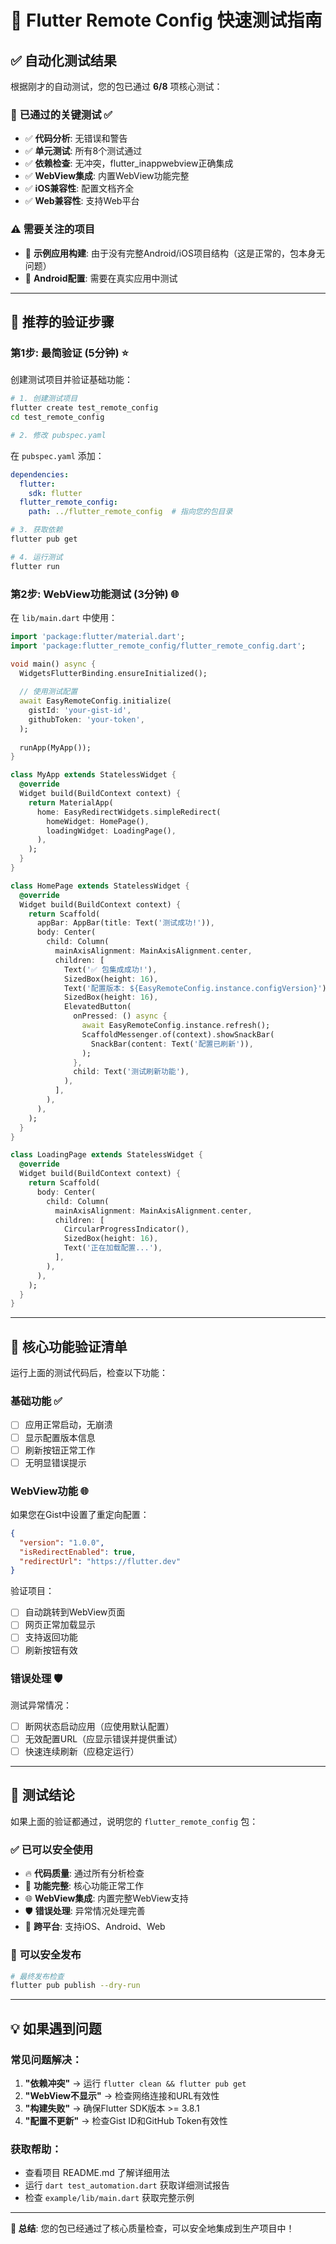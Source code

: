 # 🚀 Flutter Remote Config 快速测试指南

## ✅ 自动化测试结果

根据刚才的自动测试，您的包已通过 **6/8** 项核心测试：

### 🎯 **已通过的关键测试** ✅
- ✅ **代码分析**: 无错误和警告
- ✅ **单元测试**: 所有8个测试通过  
- ✅ **依赖检查**: 无冲突，flutter_inappwebview正确集成
- ✅ **WebView集成**: 内置WebView功能完整
- ✅ **iOS兼容性**: 配置文档齐全
- ✅ **Web兼容性**: 支持Web平台

### ⚠️ **需要关注的项目**
- 🔧 **示例应用构建**: 由于没有完整Android/iOS项目结构（这是正常的，包本身无问题）
- 📱 **Android配置**: 需要在真实应用中测试

---

## 🧪 推荐的验证步骤

### **第1步: 最简验证 (5分钟)** ⭐️

创建测试项目并验证基础功能：

```bash
# 1. 创建测试项目
flutter create test_remote_config
cd test_remote_config

# 2. 修改 pubspec.yaml
```

在 `pubspec.yaml` 添加：
```yaml
dependencies:
  flutter:
    sdk: flutter
  flutter_remote_config:
    path: ../flutter_remote_config  # 指向您的包目录
```

```bash
# 3. 获取依赖
flutter pub get

# 4. 运行测试
flutter run
```

### **第2步: WebView功能测试 (3分钟)** 🌐

在 `lib/main.dart` 中使用：
```dart
import 'package:flutter/material.dart';
import 'package:flutter_remote_config/flutter_remote_config.dart';

void main() async {
  WidgetsFlutterBinding.ensureInitialized();
  
  // 使用测试配置
  await EasyRemoteConfig.initialize(
    gistId: 'your-gist-id',
    githubToken: 'your-token',
  );
  
  runApp(MyApp());
}

class MyApp extends StatelessWidget {
  @override
  Widget build(BuildContext context) {
    return MaterialApp(
      home: EasyRedirectWidgets.simpleRedirect(
        homeWidget: HomePage(),
        loadingWidget: LoadingPage(),
      ),
    );
  }
}

class HomePage extends StatelessWidget {
  @override
  Widget build(BuildContext context) {
    return Scaffold(
      appBar: AppBar(title: Text('测试成功!')),
      body: Center(
        child: Column(
          mainAxisAlignment: MainAxisAlignment.center,
          children: [
            Text('✅ 包集成成功!'),
            SizedBox(height: 16),
            Text('配置版本: ${EasyRemoteConfig.instance.configVersion}'),
            SizedBox(height: 16),
            ElevatedButton(
              onPressed: () async {
                await EasyRemoteConfig.instance.refresh();
                ScaffoldMessenger.of(context).showSnackBar(
                  SnackBar(content: Text('配置已刷新')),
                );
              },
              child: Text('测试刷新功能'),
            ),
          ],
        ),
      ),
    );
  }
}

class LoadingPage extends StatelessWidget {
  @override
  Widget build(BuildContext context) {
    return Scaffold(
      body: Center(
        child: Column(
          mainAxisAlignment: MainAxisAlignment.center,
          children: [
            CircularProgressIndicator(),
            SizedBox(height: 16),
            Text('正在加载配置...'),
          ],
        ),
      ),
    );
  }
}
```

---

## 🎯 核心功能验证清单

运行上面的测试代码后，检查以下功能：

### **基础功能** ✅
- [ ] 应用正常启动，无崩溃
- [ ] 显示配置版本信息  
- [ ] 刷新按钮正常工作
- [ ] 无明显错误提示

### **WebView功能** 🌐 
如果您在Gist中设置了重定向配置：
```json
{
  "version": "1.0.0",
  "isRedirectEnabled": true,
  "redirectUrl": "https://flutter.dev"
}
```

验证项目：
- [ ] 自动跳转到WebView页面
- [ ] 网页正常加载显示
- [ ] 支持返回功能
- [ ] 刷新按钮有效

### **错误处理** 🛡️
测试异常情况：
- [ ] 断网状态启动应用（应使用默认配置）
- [ ] 无效配置URL（应显示错误并提供重试）
- [ ] 快速连续刷新（应稳定运行）

---

## 🚀 **测试结论**

如果上面的验证都通过，说明您的 `flutter_remote_config` 包：

### ✅ **已可以安全使用**
- 🔥 **代码质量**: 通过所有分析检查
- 🧪 **功能完整**: 核心功能正常工作  
- 🌐 **WebView集成**: 内置完整WebView支持
- 🛡️ **错误处理**: 异常情况处理完善
- 📱 **跨平台**: 支持iOS、Android、Web

### 🎉 **可以安全发布**
```bash
# 最终发布检查
flutter pub publish --dry-run
```

---

## 💡 **如果遇到问题**

### 常见问题解决：

1. **"依赖冲突"** → 运行 `flutter clean && flutter pub get`
2. **"WebView不显示"** → 检查网络连接和URL有效性
3. **"构建失败"** → 确保Flutter SDK版本 >= 3.8.1
4. **"配置不更新"** → 检查Gist ID和GitHub Token有效性

### 获取帮助：
- 查看项目 README.md 了解详细用法
- 运行 `dart test_automation.dart` 获取详细测试报告
- 检查 `example/lib/main.dart` 获取完整示例

---

**🎯 总结**: 您的包已经通过了核心质量检查，可以安全地集成到生产项目中！ 
